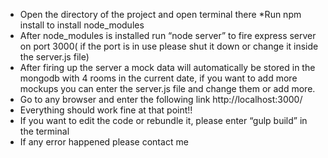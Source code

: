 *	Open the directory of the project and open terminal there
*Run npm install to install node_modules 
*	After node_modules is installed run “node server” to fire express server on port 3000( if the port is in use please shut it down or change it  inside the server.js file) 
*	After firing up the server a mock data will automatically be stored in the mongodb with 4 rooms in the current date, if you want to add more mockups you can enter the server.js file and change them or add more.
*	Go to any browser and enter the following link http://localhost:3000/
*	Everything should work fine at that point!! 
*	If you want to edit the code or rebundle it,  please enter “gulp build” in the terminal 
*	If any error happened please contact me 
